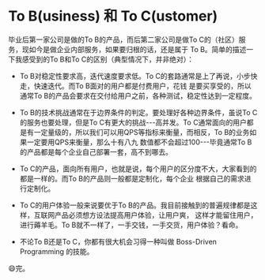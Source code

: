 # To B(usiness) 和 To C(ustomer)

毕业后第一家公司是做的To B的产品，而后第二家公司是做To C的（社区）服务，现如今是做企业内部服务，如果要归根的话，还是属于
To B。简单的描述一下我感受到的To B和To C的区别（典型情况下，并非绝对）：

- To B对稳定性要求高，迭代速度要求低。To C的套路通常是上了再说，小步快走，快速迭代。而To B面对的用户都是付费用户，花钱
是要买享受的，所以通常To B的产品会要求在交付给用户之前，各种测试，稳定性达到一定程度。

- To B的技术挑战通常在于边界条件的判定。要处理好各种边界条件，虽说To C的服务也要处理，但是To C有更大的挑战---高并发。To
C通常面向的用户都是有一定量级的，所以我们可以用QPS等指标来衡量，而相反，To B的业务如果一定要用QPS来衡量，那么十有八九
数值都不会超过100---毕竟通常To B的产品都是每个企业自己部署一套，高不到哪去。

- To C的产品，面向所有用户，也就是说，每个用户的区分度不大，大家看到的都是一样的。而To B的产品则一般都是定制化，每个企业
根据自己的需求进行定制化。

- To C的用户体验一般来说要优于To B的产品。我目前接触到的普遍规律都是这样，互联网产品必须想方设法提高用户体验，让用户爽，
这样才能留住用户，进行薅羊毛。To B就不一样了，一手交钱，一手交货，用户体验？看命。

- 不论To B还是To C，你都有很大机会习得一种叫做 Boss-Driven Programming 的技能。

😄完。

